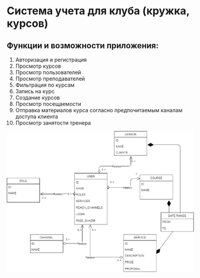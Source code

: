 # Система учета для клуба (кружка, курсов)

## Функции и возможности приложения:
1. Авторизация и регистрация 
2. Просмотр курсов
3. Просмотр пользователей
4. Просмотр преподавателей
5. Фильтрация по курсам
6. Запись на курс
7. Создание курсов 
8. Просмотр посещаемости
9. Отправка материалов курса согласно предпочитаемым каналам доступа клиента
10. Просмотр занятости тренера

![UML](https://github.com/AlexTheKing/ClubAccountingSystem/blob/master/UML%20SPA.png "UML")
